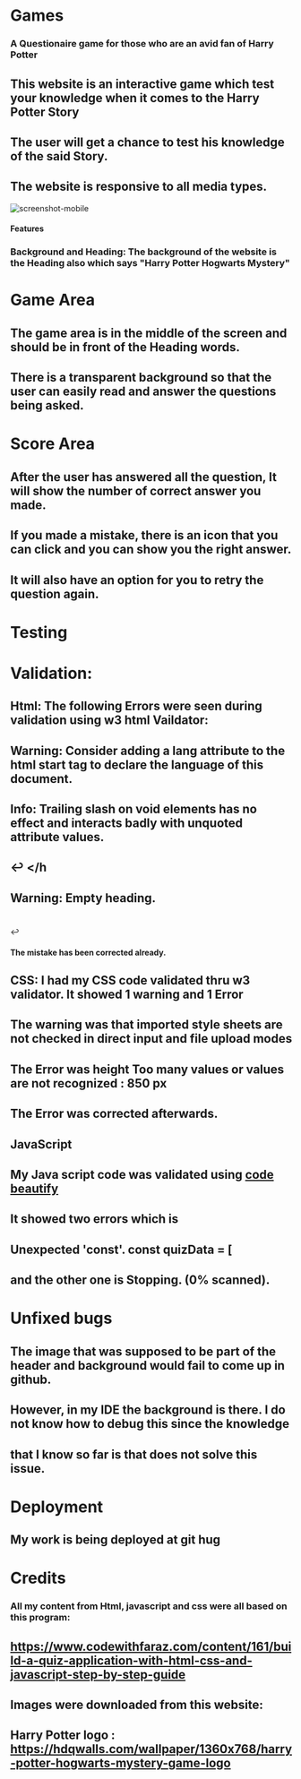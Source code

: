 # Games

### A Questionaire game for those who are an avid fan of Harry Potter
 ## This website is an interactive game which test your knowledge when it comes to the Harry Potter Story
 ## The user will get a chance to test his knowledge of the said Story.
## The website is responsive to all media types.
![screenshot-mobile](assets/images/responsive.jpg) 
 
#### Features

### Background and Heading: The background of the website is the Heading also which says "Harry Potter Hogwarts Mystery"

# Game Area

## The game area is in the middle of the screen and should be in front of the Heading words. 
## There is a transparent background so that the user can easily read and answer the questions being asked.

# Score Area
 ##   After the user has answered all the question, It will show the number of correct answer you made.
 ##   If you made a mistake, there is an icon that you can click and you can show you the right answer.
 ##   It will also have an option for you to retry the question again.

 # Testing

# Validation:
  ##  Html: The following Errors were seen during validation using w3 html Vaildator:

  ##   Warning: Consider adding a lang attribute to the html start tag to declare the language of this document.


  ##  Info: Trailing slash on void elements has no effect and interacts badly with unquoted attribute values.

   ##  <link rel="stylesheet" href="assests/css/style.css"/>↩  </h


 ##   Warning: Empty heading.
  ##  <h1></h1>↩

#### The mistake has been corrected already.

##     CSS: I had my CSS code validated thru w3 validator. It showed 1 warning and 1 Error
##   The warning was that imported style sheets are not checked in direct input and file upload modes

##   The Error was  height Too many values or values are not recognized : 850 px

##    The Error was corrected afterwards.

 ##   JavaScript
 ## My Java script code was validated using [code beautify](https://codebeautify.org/jsvalidate) 
 ## It showed two errors which is 
 ## Unexpected 'const'. const quizData = [
 ## and the other one is Stopping. (0% scanned).
 
  

# Unfixed bugs
## The image that was supposed to be part of the header and background would fail to come up in github. 
## However, in my IDE the background is there. I do not know how to debug this since the knowledge
## that I know so far is that does not solve this issue.

# Deployment

## My work is being deployed at git hug

# Credits

   ### All my content from Html, javascript and css were all based on this program:
    
  ##  https://www.codewithfaraz.com/content/161/build-a-quiz-application-with-html-css-and-javascript-step-by-step-guide

    
   ## Images were downloaded from this website:

 ##   Harry Potter logo : https://hdqwalls.com/wallpaper/1360x768/harry-potter-hogwarts-mystery-game-logo
   

